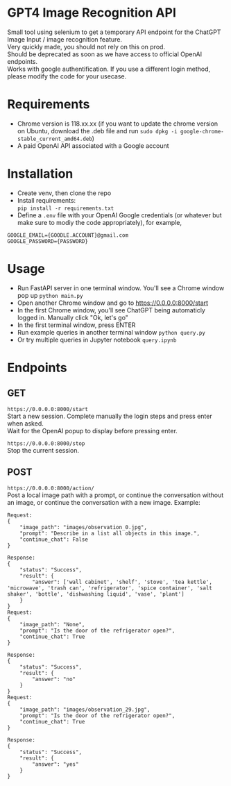 # GPT4 Image Recognition API

Small tool using selenium to get a temporary API endpoint for the ChatGPT Image Input / image recognition feature.  
Very quickly made, you should not rely on this on prod.  
Should be deprecated as soon as we have access to official OpenAI endpoints.  
Works with google authentification. If you use a different login method, please modify the code for your usecase.  

# Requirements

- Chrome version is 118.xx.xx (if you want to update the chrome version on Ubuntu, download the .deb file and run `sudo dpkg -i google-chrome-stable_current_amd64.deb`)
- A paid OpenAI API associated with a Google account

# Installation

- Create venv, then clone the repo  
- Install requirements:  
`pip install -r requirements.txt`
- Define a `.env` file with your OpenAI Google credentials (or whatever but make sure to modiy the code appropriately), for example,
```
GOOGLE_EMAIL={GOODLE.ACCOUNT}@gmail.com
GOOGLE_PASSWORD={PASSWORD}
```

# Usage

- Run FastAPI server in one terminal window. You'll see a Chrome window pop up
`python main.py`
- Open another Chrome window and go to https://0.0.0.0:8000/start
- In the first Chrome window, you'll see ChatGPT being automaticly logged in. Manually click "Ok, let's go"
- In the first terminal window, press ENTER
- Run example queries in another terminal window
`python query.py`
- Or try multiple queries in Jupyter notebook `query.ipynb`


# Endpoints

## GET
`https://0.0.0.0:8000/start`  
Start a new session. Complete manually the login steps and press enter when asked.  
Wait for the OpenAI popup to display before pressing enter.  

`https://0.0.0.0:8000/stop`  
Stop the current session.  

## POST
`https://0.0.0.0:8000/action/`  
Post a local image path with a prompt, or continue the conversation without an image, or continue the conversation with a new image. Example:  

```
Request:
{
    "image_path": "images/observation_0.jpg",
    "prompt": "Describe in a list all objects in this image.",
    "continue_chat": False
}

Response:
{
    "status": "Success",
    "result": {
        "answer": ['wall cabinet', 'shelf', 'stove', 'tea kettle', 'microwave', 'trash can', 'refrigerator', 'spice container', 'salt shaker', 'bottle', 'dishwashing liquid', 'vase', 'plant']
    }
}
Request:
{
    "image_path": "None",
    "prompt": "Is the door of the refrigerator open?",
    "continue_chat": True
}

Response:
{
    "status": "Success",
    "result": {
        "answer": "no"
    }
}
Request:
{
    "image_path": "images/observation_29.jpg",
    "prompt": "Is the door of the refrigerator open?",
    "continue_chat": True
}

Response:
{
    "status": "Success",
    "result": {
        "answer": "yes"
    }
}
```
